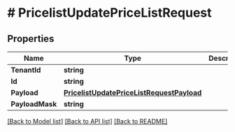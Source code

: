 # # PricelistUpdatePriceListRequest


## Properties 


Name | Type | Description | Notes
------------ | ------------- | ------------- | -------------
**TenantId**| **string** |   | [optional]
**Id**| **string** |   | [optional]
**Payload**| [**PricelistUpdatePriceListRequestPayload**](PricelistUpdatePriceListRequestPayload.md) |   | [optional]
**PayloadMask**| **string** |   | [optional]


[[Back to Model list]](../../README.md#models) [[Back to API list]](../../README.md#endpoints) [[Back to README]](../../README.md)

